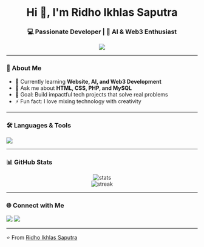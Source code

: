 <!-- Profil README untuk Ridho Ikhlas Saputra -->

<h1 align="center">Hi 👋, I'm Ridho Ikhlas Saputra</h1>
<h3 align="center">💻 Passionate Developer | 🚀 AI & Web3 Enthusiast</h3>

<p align="center">
  <img src="https://readme-typing-svg.herokuapp.com?size=20&duration=4000&color=FF5733&center=true&vCenter=true&width=500&lines=Welcome+to+my+GitHub!;Coding+is+my+language;Always+learning+new+things;AI+and+Web3+are+my+passions" />
</p>

---

### 🚀 About Me
- 🌱 Currently learning **Website, AI, and Web3 Development**  
- 💬 Ask me about **HTML, CSS, PHP, and MySQL**  
- 🎯 Goal: Build impactful tech projects that solve real problems  
- ⚡ Fun fact: I love mixing technology with creativity

---

### 🛠️ Languages & Tools
<p align="left">
  <img src="https://skillicons.dev/icons?i=html,css,php,python,mysql,js,git,github,vscode" />
</p>

---

### 📊 GitHub Stats
<p align="center">
  <img src="https://github-readme-stats.vercel.app/api?username=dhokhlas&show_icons=true&theme=radical" alt="stats" />
  <br/>
  <img src="https://github-readme-streak-stats.herokuapp.com/?user=dhokhlas&theme=radical" alt="streak" />
</p>

---

### 🌐 Connect with Me
<p align="left">
<a href="https://github.com/dhokhlas" target="blank"><img src="https://img.shields.io/badge/GitHub-%23121011.svg?&style=for-the-badge&logo=github&logoColor=white" /></a>
<a href="mailto:ridhoikhlasaputra@gmail.com" target="blank"><img src="https://img.shields.io/badge/Gmail-D14836?&style=for-the-badge&logo=gmail&logoColor=white" /></a>
</p>

---

⭐️ From [Ridho Ikhlas Saputra](https://github.com/dhokhlas)
